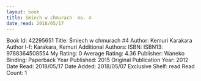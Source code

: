 ```yaml
---
layout: book
title: Śmiech w chmurach  no. 4
date_read: 2018/05/17
---
```


Book Id: 42295651
Title: Śmiech w chmurach #4
Author: Kemuri Karakara
Author l-f: Karakara, Kemuri
Additional Authors: 
ISBN: 
ISBN13: 9788364508554
My Rating: 0
Average Rating: 4.36
Publisher: Waneko
Binding: Paperback
Year Published: 2015
Original Publication Year: 2012
Date Read: 2018/05/17
Date Added: 2018/05/07
Exclusive Shelf: read
Read Count: 1

